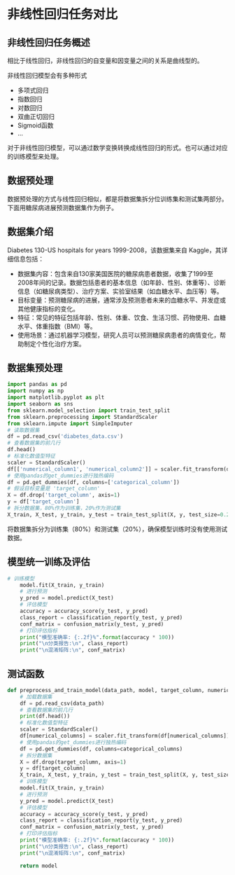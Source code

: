 # 非线性回归任务对比

## 非线性回归任务概述

相比于线性回归，非线性回归的自变量和因变量之间的关系是曲线型的。

非线性回归模型会有多种形式
* 多项式回归
* 指数回归
* 对数回归
* 双曲正切回归
* Sigmoid函数
* ...

对于非线性回归模型，可以通过数学变换转换成线性回归的形式。也可以通过对应的训练模型来处理。

## 数据预处理

数据预处理的方式与线性回归相似，都是将数据集拆分位训练集和测试集两部分。下面用糖尿病进展预测数据集作为例子。

## 数据集介绍
Diabetes 130-US hospitals for years 1999-2008，该数据集来自 Kaggle，其详细信息包括：

* 数据集内容：包含来自130家美国医院的糖尿病患者数据，收集了1999至2008年间的记录。数据包括患者的基本信息（如年龄、性别、体重等）、诊断信息（如糖尿病类型）、治疗方案、实验室结果（如血糖水平、血压等）等。
* 目标变量：预测糖尿病的进展，通常涉及预测患者未来的血糖水平、并发症或其他健康指标的变化。
* 特征：常见的特征包括年龄、性别、体重、饮食、生活习惯、药物使用、血糖水平、体重指数（BMI）等。
* 使用场景：通过机器学习模型，研究人员可以预测糖尿病患者的病情变化，帮助制定个性化治疗方案。

## 数据集预处理

```python
import pandas as pd
import numpy as np
import matplotlib.pyplot as plt
import seaborn as sns
from sklearn.model_selection import train_test_split
from sklearn.preprocessing import StandardScaler
from sklearn.impute import SimpleImputer
# 读取数据集
df = pd.read_csv('diabetes_data.csv')
# 查看数据集的前几行
df.head()
# 标准化数值型特征
scaler = StandardScaler()
df[['numerical_column1', 'numerical_column2']] = scaler.fit_transform(df[['numerical_column1', 'numerical_column2']])
# 使用pandas的get_dummies进行独热编码
df = pd.get_dummies(df, columns=['categorical_column'])
# 假设目标变量是 'target_column'
X = df.drop('target_column', axis=1)
y = df['target_column']
# 拆分数据集，80%作为训练集，20%作为测试集
X_train, X_test, y_train, y_test = train_test_split(X, y, test_size=0.2, random_state=42)

```

将数据集拆分为训练集（80%）和测试集（20%），确保模型训练时没有使用测试数据。

## 模型统一训练及评估

```python
# 训练模型
    model.fit(X_train, y_train)
    # 进行预测
    y_pred = model.predict(X_test)
    # 评估模型
    accuracy = accuracy_score(y_test, y_pred)
    class_report = classification_report(y_test, y_pred)
    conf_matrix = confusion_matrix(y_test, y_pred)
    # 打印评估指标
    print("模型准确率: {:.2f}%".format(accuracy * 100))
    print("\n分类报告:\n", class_report)
    print("\n混淆矩阵:\n", conf_matrix)
```
## 测试函数

```python
def preprocess_and_train_model(data_path, model, target_column, numerical_columns, categorical_columns):
    # 加载数据集
    df = pd.read_csv(data_path)
    # 查看数据集的前几行
    print(df.head())
    # 标准化数值型特征
    scaler = StandardScaler()
    df[numerical_columns] = scaler.fit_transform(df[numerical_columns])
    # 使用pandas的get_dummies进行独热编码
    df = pd.get_dummies(df, columns=categorical_columns)
    # 拆分数据集
    X = df.drop(target_column, axis=1)
    y = df[target_column]
    X_train, X_test, y_train, y_test = train_test_split(X, y, test_size=0.2, random_state=42)
    # 训练模型
    model.fit(X_train, y_train)
    # 进行预测
    y_pred = model.predict(X_test)
    # 评估模型
    accuracy = accuracy_score(y_test, y_pred)
    class_report = classification_report(y_test, y_pred)
    conf_matrix = confusion_matrix(y_test, y_pred)
    # 打印评估指标
    print("模型准确率: {:.2f}%".format(accuracy * 100))
    print("\n分类报告:\n", class_report)
    print("\n混淆矩阵:\n", conf_matrix)

    return model
```

<!-- ## 支持向量机（核方法）

核方法（kernel methods）是一种用于处理无法人力标注特征值的复杂在数据的技巧。

将数据引入一个更高维度的空间，就可以将原本线性不可分的数据变为线性可分。同时，支持向量机可以在高维空间中找到适合的决策边界再投影回原始的低维空间。

![1.png](images/1.png)

通过核函数，核方法可以无须构建具体的高维空间。

```python
model = SVC()
model.fit(X_train, y_train)
```

代码中没有明确指定使用哪个核方法，因为默认使用RBF（Radial Basis Function，径向基函数）核方法。

### 结果展示

![2.png](images/2.png)

不同的核函数得到的决策边界的形状也不同。

## 随机森林

随机森林采用决策树作为弱分类器，在bagging的样本随机采样基础上，⼜加上了特征的随机选择。

当前结点特征集合（d个特征），随机选择k个特征子集，再选择最优特征进行划分。k控制了随机性的引入程度，推荐值：$k=log_2d$

对预测输出进行结合时，分类任务——简单投票法；回归任务——简单平均法

```python
from sklearn.ensemble import RandomForestRegressor
rf = RandomForestRegressor(n_estimators=500, oob_score=True, random_state=0)
rf.fit(X_train, y_train)
```

### 参数解释

- n_estimators：参数控制随机森林中决策树的数量。更多的树通常能提高模型的性能，但也会增加计算成本。增加 n_estimators 可以提高模型的稳定性，减少单棵树的过拟合风险，但同时增加训练时间和内存消耗。
- random_state：随机种子
- oob_score：是否使用袋外样本来估计泛化精度。默认False。

## 神经网络

在开头引用的例子便是神经网络模型。其将输入层读入的数据在中间层用Sigmoid等非线性函数计算，在输出层也使用非线性函数计算并输出结果。

```python 
model = Sequential()
model.add(Dense(64, activation='relu', input_shape=(X_train.shape[1],)))
model.add(Dropout(0.5))
model.add(Dense(64, activation='relu'))
model.add(Dropout(0.5))
model.add(Dense(1, activation='sigmoid'))
model.compile(loss='binary_crossentropy',
              optimizer=Adam(),
              metrics=['accuracy'])
history = model.fit(X_train, y_train,
                    epochs=20,  # 训练轮数
                    batch_size=128,  # 批量大小
                    validation_split=0.2)  # 使用20%的数据作为验证集
# 评估模型
test_loss, test_acc = model.evaluate(X_test, y_test)
```

### 参数解释

- **Sequential Model**：`Sequential` 是一种线性堆叠模型，意味着你可以一层接一层地添加层。
  
- **Dense Layer**：`Dense` 层是全连接层，每个节点都与上一层的所有节点相连。第一层需要指定 `input_shape` 参数，表示输入特征的形状。激活函数 'relu' （Rectified Linear Unit）被广泛应用于隐藏层中。

- **Dropout Layer**：`Dropout` 是一种正则化技术，它随机地按照一定比例关闭一些节点，以防止模型过拟合。这里的 `0.5` 表示每次更新参数时，随机丢弃一半的单元。

- **Output Layer**：最后一层只有一个节点，并使用了 'sigmoid' 激活函数，这适用于二分类问题，输出可以解释为属于某一类的概率。

- **Compile**：在编译阶段，我们指定了损失函数（`binary_crossentropy` 对于二分类问题很常见）、优化算法 (`Adam`) 和评估模型性能的指标（如准确率 `accuracy`）。

## KNN

KNN训练时不用计算，无须在意数据是否线性，所以可以用于非线性回归。

其将未知数据和训练数据的距离进行计算，通过多数表决找到最邻近的k个点，再进行分类。

```python
knn = KNeighborsClassifier(n_neighbors=3)
# 训练模型
knn.fit(X_train, y_train)
# 使用模型进行预测
y_pred = knn.predict(X_test)
```

### 参数解释
- **n_neighbors** :即k值，是邻居的数量。

### 结果展示

k值不同的决策边界结果哦不同

![3.png](images/3.png) -->

